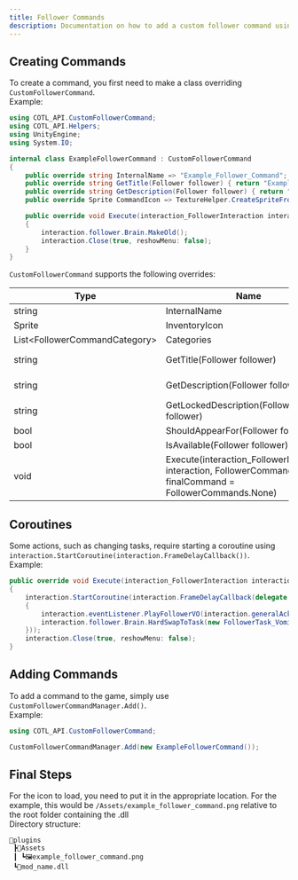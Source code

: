 ```yaml
---
title: Follower Commands
description: Documentation on how to add a custom follower command using Cult of the Lamb API
---
```


## Creating Commands

To create a command, you first need to make a class overriding `CustomFollowerCommand`.  
Example:

```csharp
using COTL_API.CustomFollowerCommand;
using COTL_API.Helpers;
using UnityEngine;
using System.IO;
```

```csharp
internal class ExampleFollowerCommand : CustomFollowerCommand
{
    public override string InternalName => "Example_Follower_Command";
    public override string GetTitle(Follower follower) { return "Example Follower Command"; }
    public override string GetDescription(Follower follower) { return "This is an example follower command"; }
    public override Sprite CommandIcon => TextureHelper.CreateSpriteFromPath(PluginPaths.ResolveAssetPath("Assets", "example_follower_command.png"));

    public override void Execute(interaction_FollowerInteraction interaction, FollowerCommands finalCommand)
    {
        interaction.follower.Brain.MakeOld();
        interaction.Close(true, reshowMenu: false);
    }
}
```

`CustomFollowerCommand` supports the following overrides:

| Type                            | Name                                                                                                        | Default                                                                                             |
| ------------------------------- | ----------------------------------------------------------------------------------------------------------- | --------------------------------------------------------------------------------------------------- |
| string                          | InternalName                                                                                                | \[REQUIRED\]                                                                                        |
| Sprite                          | InventoryIcon                                                                                               | TextureHelper.CreateSpriteFromPath(PluginPaths.ResolveAssetPath("placeholder.png"))                 |
| List\<FollowerCommandCategory\> | Categories                                                                                                  | new() { FollowerCommandCategory.DEFAULT_COMMAND }                                                   |
| string                          | GetTitle(Follower follower)                                                                                 | LocalizationManager.GetTranslation($"FollowerInteractions/{ModPrefix}.{InternalName}")              |
| string                          | GetDescription(Follower follower)                                                                           | LocalizationManager.GetTranslation($"FollowerInteractions/{ModPrefix}.{InternalName}/Description")  |
| string                          | GetLockedDescription(Follower follower)                                                                     | LocalizationManager.GetTranslation($"FollowerInteractions/{ModPrefix}.{InternalName}/NotAvailable") |
| bool                            | ShouldAppearFor(Follower follower)                                                                          | true                                                                                                |
| bool                            | IsAvailable(Follower follower)                                                                              | true                                                                                                |
| void                            | Execute(interaction_FollowerInteraction interaction, FollowerCommands finalCommand = FollowerCommands.None) | interaction.Close(true, reshowMenu: false);                                                         |

## Coroutines

Some actions, such as changing tasks, require starting a coroutine using `interaction.StartCoroutine(interaction.FrameDelayCallback())`.  
Example:

```csharp
public override void Execute(interaction_FollowerInteraction interaction, FollowerCommands finalCommand)
{
    interaction.StartCoroutine(interaction.FrameDelayCallback(delegate
    {
        interaction.eventListener.PlayFollowerVO(interaction.generalAcknowledgeVO);
        interaction.follower.Brain.HardSwapToTask(new FollowerTask_Vomit());
    }));
    interaction.Close(true, reshowMenu: false);
}
```

## Adding Commands

To add a command to the game, simply use `CustomFollowerCommandManager.Add()`.  
Example:

```csharp
using COTL_API.CustomFollowerCommand;
```

```csharp
CustomFollowerCommandManager.Add(new ExampleFollowerCommand());
```

## Final Steps

For the icon to load, you need to put it in the appropriate location. For the example, this would be `/Assets/example_follower_command.png` relative to the root folder containing the .dll  
Directory structure:

```
📂plugins
 ┣📂Assets
 ┃ ┗🖼️example_follower_command.png
 ┗📜mod_name.dll
```
